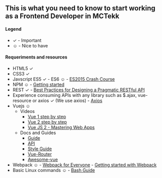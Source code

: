 ## This is what you need to know to start working as a Frontend Developer in MCTekk

#### Legend
* ✓ - Important
* ☺ - Nice to have

#### Requeriments and resources
- HTML5 ✓
- CSS3 ✓
- Javscript ES5 ✓ - ES6 ☺ - [ES2015 Crash Course](https://laracasts.com/series/es6-cliffsnotes)
- NPM ☺ - [Getting started](https://docs.npmjs.com/getting-started/what-is-npm#)
- REST ✓ - [Best Practices for Designing a Pragmatic RESTful API](http://www.vinaysahni.com/best-practices-for-a-pragmatic-restful-api)
- Experience consuming APIs with any library such as $.ajax, vue-resource or axios ✓ (We use axios) - [Axios](https://github.com/mzabriskie/axios)
- Vuejs ☺
    - Videos
        * [Vue 1 step by step](https://laracasts.com/series/learning-vue-step-by-step)
        * [Vue 2 step by step](https://laracasts.com/series/learn-vue-2-step-by-step)
        * [Vue JS 2 - Mastering Web Apps](https://www.udemy.com/vue-web-apps)
    - Docs and Guides
        * [Guide](http://vuejs.org/v2/guide/index.html) 
        * [API](http://vuejs.org/v2/api/) 
        * [Style Guide](https://pablohpsilva.github.io/vuejs-component-style-guide/) 
        * [Vue-Router](https://github.com/vuejs/vue-router) 
        * [Awesome-vue](https://github.com/vuejs/awesome-vue)
- Webpack ☺ - [Webpack for Everyone](https://laracasts.com/series/webpack-for-everyone) - [Getting started with Webpack](https://webpack.github.io/docs/tutorials/getting-started/)
- Basic Linux commands ☺ - [Bash Guide](https://github.com/Idnan/bash-guide)
